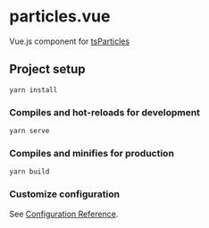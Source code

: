 # particles.vue

Vue.js component for [tsParticles](https://github.com/matteobruni/tsparticles)

## Project setup

```
yarn install
```

### Compiles and hot-reloads for development

```
yarn serve
```

### Compiles and minifies for production

```
yarn build
```

### Customize configuration

See [Configuration Reference](https://cli.vuejs.org/config/).

